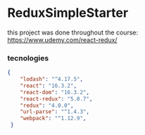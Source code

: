 # ReduxSimpleStarter
this project was done throughout the course: https://www.udemy.com/react-redux/

### tecnologies 
``` json
{
    "lodash": "^4.17.5",
    "react": "16.3.2",
    "react-dom": "16.3.2",
    "react-redux": "5.0.7",
    "redux": "4.0.0",
    "url-parse": "^1.4.3",
    "webpack": "^1.12.9",
 }
 ```
